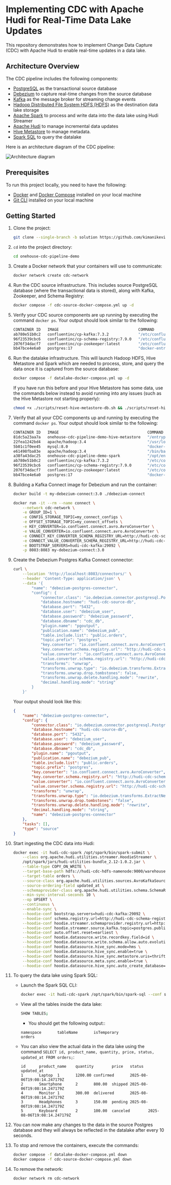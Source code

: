 # Implementing CDC with Apache Hudi for Real-Time Data Lake Updates

This repository demonstrates how to implement Change Data Capture (CDC) with Apache Hudi to enable real-time updates in a data lake.

## Architecture Overview

The CDC pipeline includes the following components:

-   [PostgreSQL](https://www.postgresql.org/) as the transactional source database
-   [Debezium](https://debezium.io/) to capture real-time changes from the source database
-   [Kafka](https://kafka.apache.org/) as the message broker for streaming change events
-   [Hadoop Distributed File System HDFS (HDFS)](https://hadoop.apache.org/docs/r1.2.1/hdfs_design.html) as the destination data lake storage
-   [Apache Spark](https://spark.apache.org/) to process and write data into the data lake using Hudi Streamer
-   [Apache Hudi](https://hudi.apache.org/) to manage incremental data updates
-   [Hive Metastore](https://hive.apache.org/docs/latest/adminmanual-metastore-3-0-administration_75978150/) to manage metadata.
-   [Spark SQL](https://spark.apache.org/sql/) to query the datalake

Here is an architecture diagram of the CDC pipeline:

![Architecture diagram](https://i.imgur.com/ijASYFL.png)

## Prerequisites

To run this project locally, you need to have the following:

-   [Docker](https://docs.docker.com/engine/install/) and [Docker Compose](https://docs.docker.com/compose/install/) installed on your local machine
-   [Git CLI](https://git-scm.com/downloads) installed on your local machine

## Getting Started

1.  Clone the project:

    ```bash
    git clone --single-branch -b solution https://github.com/kimanikevin254/onehouse-cdc-pipeline-demo.git
    ```

2.  `cd` into the project directory:

    ```bash
    cd onehouse-cdc-pipeline-demo
    ```

3.  Create a Docker network that your containers will use to communicate:

    ```bash
    docker network create cdc-network
    ```

4.  Run the CDC source infrastructure. This includes source PostgreSQL database (where the transactional data is stored), along with Kafka, Zookeeper, and Schema Registry:

    ```bash
    docker compose -f cdc-source-docker-compose.yml up -d
    ```

5.  Verify your CDC source components are up running by executing the command `docker ps`. Your output should look similar to the following:

    ```bash
    CONTAINER ID   IMAGE                                   COMMAND                  CREATED          STATUS          PORTS                                                             NAMES
    ab780e51b0c2   confluentinc/cp-kafka:7.3.2             "/etc/confluent/dock…"   23 minutes ago   Up 23 minutes   0.0.0.0:9092->9092/tcp, [::]:9092->9092/tcp                       hudi-cdc-kafka
    96f23539cbc6   confluentinc/cp-schema-registry:7.9.0   "/etc/confluent/dock…"   23 minutes ago   Up 23 minutes   8081/tcp, 0.0.0.0:8181->8181/tcp, [::]:8181->8181/tcp             hudi-cdc-schema-registry
    2076f34dacf7   confluentinc/cp-zookeeper:latest        "/etc/confluent/dock…"   23 minutes ago   Up 23 minutes   2888/tcp, 0.0.0.0:2181->2181/tcp, [::]:2181->2181/tcp, 3888/tcp   hudi-cdc-zookeeper
    bb47bce4e6a0   postgres:17                             "docker-entrypoint.s…"   23 minutes ago   Up 23 minutes   0.0.0.0:5432->5432/tcp, [::]:5432->5432/tcp                       hudi-cdc-source-db
    ```

6.  Run the datalake infrastructure. This will launch Hadoop HDFS, Hive Metastore and Spark which are needed to process, store, and query the data once it is captured from the source database:

    ```bash
    docker compose -f datalake-docker-compose.yml up -d
    ```

    If you have run this before and your Hive Metastore has some data, use the commands below instead to avoid running into any issues (such as the Hive Metastore not starting properly):

    ```bash
    chmod +x ./scripts/reset-hive-metastore-db.sh && ./scripts/reset-hive-metastore-db.sh
    ```

7.  Verify that all your CDC components up and running by executing the command `docker ps`. Your output should look similar to the following:

    ```bash
    CONTAINER ID   IMAGE                                       COMMAND                  CREATED          STATUS                    PORTS                                                                                      NAMES
    81dc5a23aa7a   onehouse-cdc-pipeline-demo-hive-metastore   "/entrypoint.sh"         29 seconds ago   Up 7 seconds              10000/tcp, 0.0.0.0:9083->9083/tcp, [::]:9083->9083/tcp, 10002/tcp                          hudi-cdc-hive-metastore
    22fea1242bd4   apache/hadoop:3.4                           "/usr/local/bin/dumb…"   29 seconds ago   Up 28 seconds                                                                                                        hudi-cdc-hdfs-datanode1
    5b01c1f0ee45   mysql:8.0                                   "docker-entrypoint.s…"   29 seconds ago   Up 28 seconds (healthy)   3306/tcp, 33060/tcp                                                                        hudi-cdc-hive-metastore-db
    e61498fba83e   apache/hadoop:3.4                           "/bin/bash /namenode…"   29 seconds ago   Up 28 seconds (healthy)   0.0.0.0:9000->9000/tcp, [::]:9000->9000/tcp, 0.0.0.0:9870->9870/tcp, [::]:9870->9870/tcp   hudi-cdc-hdfs-namenode
    a38fa43dac25   onehouse-cdc-pipeline-demo-spark            "/opt/entrypoint.sh …"   29 seconds ago   Up 28 seconds             0.0.0.0:7077->7077/tcp, [::]:7077->7077/tcp, 0.0.0.0:8080->8080/tcp, [::]:8080->8080/tcp   hudi-cdc-spark
    ab780e51b0c2   confluentinc/cp-kafka:7.3.2                 "/etc/confluent/dock…"   12 minutes ago   Up 12 minutes             0.0.0.0:9092->9092/tcp, [::]:9092->9092/tcp                                                hudi-cdc-kafka
    96f23539cbc6   confluentinc/cp-schema-registry:7.9.0       "/etc/confluent/dock…"   12 minutes ago   Up 12 minutes             8081/tcp, 0.0.0.0:8181->8181/tcp, [::]:8181->8181/tcp                                      hudi-cdc-schema-registry
    2076f34dacf7   confluentinc/cp-zookeeper:latest            "/etc/confluent/dock…"   12 minutes ago   Up 12 minutes             2888/tcp, 0.0.0.0:2181->2181/tcp, [::]:2181->2181/tcp, 3888/tcp                            hudi-cdc-zookeeper
    bb47bce4e6a0   postgres:17                                 "docker-entrypoint.s…"   12 minutes ago   Up 12 minutes             0.0.0.0:5432->5432/tcp, [::]:5432->5432/tcp                                                hudi-cdc-source-db
    ```

8.  Building a Kafka Connect image for Debezium and run the container:

    ```bash
    docker build -t my-debezium-connect:3.0 ./debezium-connect

    docker run -it --rm --name connect \
        --network cdc-network \
        -e GROUP_ID=1 \
        -e CONFIG_STORAGE_TOPIC=my_connect_configs \
        -e OFFSET_STORAGE_TOPIC=my_connect_offsets \
        -e KEY_CONVERTER=io.confluent.connect.avro.AvroConverter \
        -e VALUE_CONVERTER=io.confluent.connect.avro.AvroConverter \
        -e CONNECT_KEY_CONVERTER_SCHEMA_REGISTRY_URL=http://hudi-cdc-schema-registry:8081 \
        -e CONNECT_VALUE_CONVERTER_SCHEMA_REGISTRY_URL=http://hudi-cdc-schema-registry:8081 \
        -e BOOTSTRAP_SERVERS=hudi-cdc-kafka:29092 \
        -p 8083:8083 my-debezium-connect:3.0
    ```

9.  Create the Debezium Postgres Kafka Connect connector:

    ```bash
    curl \
        --location 'http://localhost:8083/connectors/' \
        --header 'Content-Type: application/json' \
        --data '{
            "name": "debezium-postgres-connector",
            "config": {
                "connector.class": "io.debezium.connector.postgresql.PostgresConnector",
                "database.hostname": "hudi-cdc-source-db",
                "database.port": "5432",
                "database.user": "debezium_user",
                "database.password": "debezium_password",
                "database.dbname": "cdc_db",
                "plugin.name": "pgoutput",
                "publication.name": "debezium_pub",
                "table.include.list": "public.orders",
                "topic.prefix": "postgres",
                "key.converter": "io.confluent.connect.avro.AvroConverter",
                "key.converter.schema.registry.url": "http://hudi-cdc-schema-registry:8081",
                "value.converter": "io.confluent.connect.avro.AvroConverter",
                "value.converter.schema.registry.url": "http://hudi-cdc-schema-registry:8081",
                "transforms": "unwrap",
                "transforms.unwrap.type": "io.debezium.transforms.ExtractNewRecordState",
                "transforms.unwrap.drop.tombstones": false,
                "transforms.unwrap.delete.handling.mode": "rewrite",
                "decimal.handling.mode": "string"
            }
        }'
    ```

    Your output should look like this:

    ```json
    {
        "name": "debezium-postgres-connector",
        "config": {
            "connector.class": "io.debezium.connector.postgresql.PostgresConnector",
            "database.hostname": "hudi-cdc-source-db",
            "database.port": "5432",
            "database.user": "debezium_user",
            "database.password": "debezium_password",
            "database.dbname": "cdc_db",
            "plugin.name": "pgoutput",
            "publication.name": "debezium_pub",
            "table.include.list": "public.orders",
            "topic.prefix": "postgres",
            "key.converter": "io.confluent.connect.avro.AvroConverter",
            "key.converter.schema.registry.url": "http://hudi-cdc-schema-registry:8081",
            "value.converter": "io.confluent.connect.avro.AvroConverter",
            "value.converter.schema.registry.url": "http://hudi-cdc-schema-registry:8081",
            "transforms": "unwrap",
            "transforms.unwrap.type": "io.debezium.transforms.ExtractNewRecordState",
            "transforms.unwrap.drop.tombstones": "false",
            "transforms.unwrap.delete.handling.mode": "rewrite",
            "decimal.handling.mode": "string",
            "name": "debezium-postgres-connector"
        },
        "tasks": [],
        "type": "source"
    }
    ```

10. Start ingesting the CDC data into Hudi:

    ```bash
    docker exec -it hudi-cdc-spark /opt/spark/bin/spark-submit \
        --class org.apache.hudi.utilities.streamer.HoodieStreamer \
        /opt/spark/jars/hudi-utilities-bundle_2.12-1.0.2.jar \
        --table-type COPY_ON_WRITE \
        --target-base-path hdfs://hudi-cdc-hdfs-namenode:9000/warehouse/my-data-lake \
        --target-table orders \
        --source-class org.apache.hudi.utilities.sources.AvroKafkaSource \
        --source-ordering-field updated_at \
        --schemaprovider-class org.apache.hudi.utilities.schema.SchemaRegistryProvider \
        --min-sync-interval-seconds 10 \
        --op UPSERT \
        --continuous \
        --enable-sync \
        --hoodie-conf bootstrap.servers=hudi-cdc-kafka:29092 \
        --hoodie-conf schema.registry.url=http://hudi-cdc-schema-registry:8081 \
        --hoodie-conf hoodie.streamer.schemaprovider.registry.url=http://hudi-cdc-schema-registry:8081/subjects/postgres.public.orders-value/versions/latest \
        --hoodie-conf hoodie.streamer.source.kafka.topic=postgres.public.orders \
        --hoodie-conf auto.offset.reset=earliest \
        --hoodie-conf hoodie.datasource.write.recordkey.field=id \
        --hoodie-conf hoodie.datasource.write.schema.allow.auto.evolution.column.drop=true \
        --hoodie-conf hoodie.datasource.hive_sync.mode=hms \
        --hoodie-conf hoodie.datasource.hive_sync.enable=true \
        --hoodie-conf hoodie.datasource.hive_sync.metastore.uris=thrift://hudi-cdc-hive-metastore:9083 \
        --hoodie-conf hoodie.datasource.meta.sync.enable=true \
        --hoodie-conf hoodie.datasource.hive_sync.auto_create_database=true
    ```

11. To query the data lake using Spark SQL:

    -   Launch the Spark SQL CLI:

        ```bash
        docker exec -it hudi-cdc-spark /opt/spark/bin/spark-sql --conf spark.sql.cli.print.header=true
        ```

    -   View all the tables inside the data lake:

        ```bash
        SHOW TABLES;
        ```

        -   You should get the following output::

        ```
        namespace       tableName       isTemporary
        orders
        ```

    -   You can also view the actual data in the data lake using the command `SELECT id, product_name, quantity, price, status, updated_at FROM orders;`:

        ```
        id      product_name    quantity        price   status  updated_at
        1       Laptop  1       1200.00 confirmed       2025-08-06T19:08:14.247179Z
        2       Smartphone      2       800.00  shipped 2025-08-06T19:08:14.247179Z
        4       Monitor 1       300.00  delivered       2025-08-06T19:08:14.247179Z
        3       Headphones      3       150.00  pending 2025-08-06T19:08:14.247179Z
        5       Keyboard        2       100.00  canceled        2025-08-06T19:08:14.247179Z
        ```

12. You can now make any changes to the data in the source Postgres database and they will always be reflected in the datalake after every 10 seconds.

13. To stop and remove the containers, execute the commands:

    ```bash
    docker compose -f datalake-docker-compose.yml down
    docker compose -f cdc-source-docker-compose.yml down
    ```

14. To remove the network:

    ```bash
    docker network rm cdc-network
    ```
